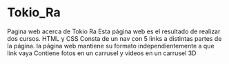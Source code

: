 # Tokio_Ra
Pagina web acerca de Tokio Ra
Esta página web es el resultado de realizar dos cursos. HTML y CSS
Consta de un nav con 5 links a distintas partes de la página.
la página web mantiene su formato independientemente a que link vaya
Contiene fotos en un carrusel y videos en un carrusel 3D
